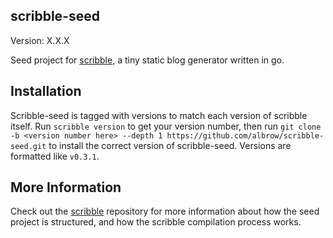 scribble-seed
-------------

Version: X.X.X

Seed project for [scribble](https://github.com/albrow/scribble), a tiny 
static blog generator written in go.

Installation
------------

Scribble-seed is tagged with versions to match each version of scribble 
itself. Run `scribble version` to get your version number, then run
`git clone -b <version number here> --depth 1 https://github.com/albrow/scribble-seed.git`
to install the correct version of scribble-seed. Versions are formatted
like `v0.3.1`.

More Information
----------------

Check out the [scribble](https://github.com/albrow/scribble) repository 
for more information about how the seed project is structured, and how
the scribble compilation process works.